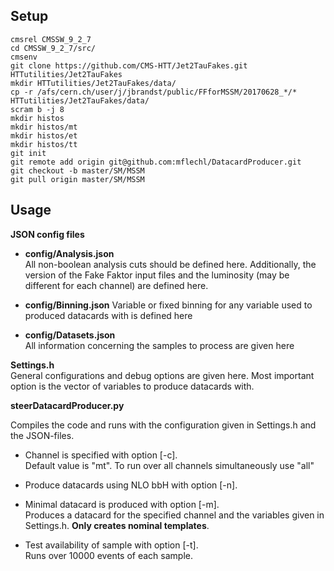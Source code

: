 ## Setup

    cmsrel CMSSW_9_2_7  
    cd CMSSW_9_2_7/src/  
    cmsenv  
    git clone https://github.com/CMS-HTT/Jet2TauFakes.git HTTutilities/Jet2TauFakes  
    mkdir HTTutilities/Jet2TauFakes/data/  
    cp -r /afs/cern.ch/user/j/jbrandst/public/FFforMSSM/20170628_*/* HTTutilities/Jet2TauFakes/data/  
    scram b -j 8
    mkdir histos
    mkdir histos/mt
    mkdir histos/et
    mkdir histos/tt
    git init  
    git remote add origin git@github.com:mflechl/DatacardProducer.git  
    git checkout -b master/SM/MSSM  
    git pull origin master/SM/MSSM  

## Usage

**JSON config files**
-   **config/Analysis.json**     
    All non-boolean analysis cuts should be defined here. Additionally, the version of the Fake Faktor input files 
    and  the luminosity (may be different for each channel) are defined here.

-   **config/Binning.json** 
    Variable or fixed binning for any variable used to produced datacards with is defined here

-   **config/Datasets.json**    
    All information concerning the samples to process are given here

**Settings.h**  
General configurations and debug options are given here. Most important option is the vector of variables to produce datacards with.

**steerDatacardProducer.py**

Compiles the code and runs with the configuration given in Settings.h and the JSON-files. 

-   Channel is specified with option [-c].  
    Default value is "mt". To run over all channels simultaneously use "all"

-   Produce datacards using NLO bbH with option [-n].   

-   Minimal datacard is produced with option [-m].  
    Produces a datacard for the specified channel and the variables given in Settings.h.
    **Only creates nominal templates**.

-   Test availability of sample with option [-t].   
    Runs over 10000 events of each sample.


